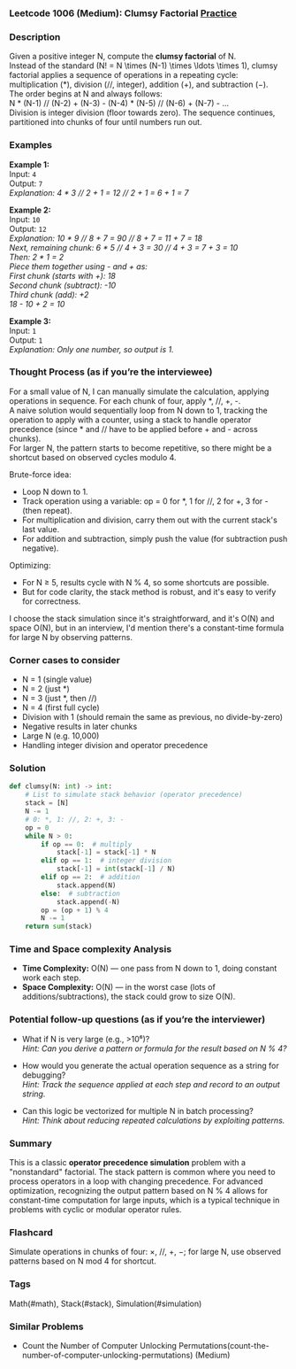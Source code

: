 ### Leetcode 1006 (Medium): Clumsy Factorial [Practice](https://leetcode.com/problems/clumsy-factorial)

### Description  
Given a positive integer N, compute the **clumsy factorial** of N.  
Instead of the standard \(N! = N \times (N-1) \times \ldots \times 1\), clumsy factorial applies a sequence of operations in a repeating cycle: multiplication (\*), division (//, integer), addition (+), and subtraction (−).  
The order begins at N and always follows:  
N \* (N-1) // (N-2) + (N-3) - (N-4) \* (N-5) // (N-6) + (N-7) - ...  
Division is integer division (floor towards zero). The sequence continues, partitioned into chunks of four until numbers run out.

### Examples  

**Example 1:**  
Input: `4`  
Output: `7`  
*Explanation: 4 \* 3 // 2 + 1 = 12 // 2 + 1 = 6 + 1 = 7*

**Example 2:**  
Input: `10`  
Output: `12`  
*Explanation: 10 \* 9 // 8 + 7 = 90 // 8 + 7 = 11 + 7 = 18  
Next, remaining chunk: 6 \* 5 // 4 + 3 = 30 // 4 + 3 = 7 + 3 = 10  
Then: 2 \* 1 = 2  
Piece them together using - and + as:  
First chunk (starts with +): 18  
Second chunk (subtract): -10  
Third chunk (add): +2  
18 - 10 + 2 = 10*

**Example 3:**  
Input: `1`  
Output: `1`  
*Explanation: Only one number, so output is 1.*

### Thought Process (as if you’re the interviewee)  

For a small value of N, I can manually simulate the calculation, applying operations in sequence. For each chunk of four, apply \*, //, +, -.  
A naive solution would sequentially loop from N down to 1, tracking the operation to apply with a counter, using a stack to handle operator precedence (since \* and // have to be applied before + and - across chunks).  
For larger N, the pattern starts to become repetitive, so there might be a shortcut based on observed cycles modulo 4.

Brute-force idea:
- Loop N down to 1.
- Track operation using a variable: op = 0 for *, 1 for //, 2 for +, 3 for - (then repeat).
- For multiplication and division, carry them out with the current stack's last value.
- For addition and subtraction, simply push the value (for subtraction push negative).

Optimizing:
- For N ≥ 5, results cycle with N % 4, so some shortcuts are possible.
- But for code clarity, the stack method is robust, and it's easy to verify for correctness.

I choose the stack simulation since it's straightforward, and it's O(N) and space O(N), but in an interview, I'd mention there's a constant-time formula for large N by observing patterns.

### Corner cases to consider  
- N = 1 (single value)
- N = 2 (just \*)
- N = 3 (just \*, then //)
- N = 4 (first full cycle)
- Division with 1 (should remain the same as previous, no divide-by-zero)
- Negative results in later chunks  
- Large N (e.g. 10,000)  
- Handling integer division and operator precedence  

### Solution

```python
def clumsy(N: int) -> int:
    # List to simulate stack behavior (operator precedence)
    stack = [N]
    N -= 1
    # 0: *, 1: //, 2: +, 3: -
    op = 0
    while N > 0:
        if op == 0:  # multiply
            stack[-1] = stack[-1] * N
        elif op == 1:  # integer division
            stack[-1] = int(stack[-1] / N)
        elif op == 2:  # addition
            stack.append(N)
        else:  # subtraction
            stack.append(-N)
        op = (op + 1) % 4
        N -= 1
    return sum(stack)
```

### Time and Space complexity Analysis  

- **Time Complexity:** O(N) — one pass from N down to 1, doing constant work each step.
- **Space Complexity:** O(N) — in the worst case (lots of additions/subtractions), the stack could grow to size O(N).

### Potential follow-up questions (as if you’re the interviewer)  

- What if N is very large (e.g., >10⁶)?  
  *Hint: Can you derive a pattern or formula for the result based on N % 4?*
  
- How would you generate the actual operation sequence as a string for debugging?  
  *Hint: Track the sequence applied at each step and record to an output string.*

- Can this logic be vectorized for multiple N in batch processing?  
  *Hint: Think about reducing repeated calculations by exploiting patterns.*

### Summary
This is a classic **operator precedence simulation** problem with a "nonstandard" factorial. The stack pattern is common where you need to process operators in a loop with changing precedence. For advanced optimization, recognizing the output pattern based on N % 4 allows for constant-time computation for large inputs, which is a typical technique in problems with cyclic or modular operator rules.


### Flashcard
Simulate operations in chunks of four: ×, //, +, −; for large N, use observed patterns based on N mod 4 for shortcut.

### Tags
Math(#math), Stack(#stack), Simulation(#simulation)

### Similar Problems
- Count the Number of Computer Unlocking Permutations(count-the-number-of-computer-unlocking-permutations) (Medium)
